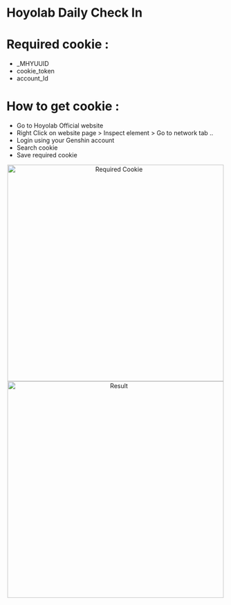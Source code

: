 # Hoyolab Daily Check In


# Required cookie :
- _MHYUUID
- cookie_token
- account_Id

# How to get cookie :
- Go to Hoyolab Official website 
- Right Click on website page > Inspect element > Go to network tab ..
- Login using your Genshin account
- Search cookie
- Save required cookie

<p align="center">
  <img src="https://github.com/dkmpostor/hoyolab-daily-checkin/blob/main/screenshit.PNG" width="500" title="Required Cookie">
  <img src="https://github.com/dkmpostor/hoyolab-daily-checkin/blob/main/results.PNG" width="500" title="Result">
</p>
